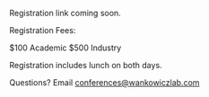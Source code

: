 
Registration link coming soon. 

Registration Fees:

$100 Academic
$500 Industry

Registration includes lunch on both days. 


Questions? Email conferences@wankowiczlab.com
